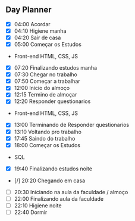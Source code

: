 ## Day Planner
- [x] 04:00  Acordar
- [x] 04:10  Higiene manha
- [x] 04:20  Sair de casa
- [x] 05:00  Começar os Estudos 
- Front-end HTML, CSS, JS
- [x] 07:20  Finalizando estudos manha
- [x] 07:30  Chegar no trabalho
- [x] 07:50  Começar a trabalhar
- [x] 12:00  Início do almoço
- [x] 12:15  Termino de almoçar
- [x] 12:20  Responder questionarios
-  Front-end HTML, CSS, JS
- [x] 13:00  Terminando de Responder  questionarios
- [x] 13:10  Voltando pro trabalho
- [x] 17:45  Saindo do trabalho
- [x] 18:00  Começar os Estudos 
- SQL
- [x] 19:40  Finalizando estudos noite
- [/] 20:20  Chegando em casa
- [ ] 20:30  Iníciando na aula da faculdade / almoço
- [ ] 22:00  Finalizando aula da faculdade 
- [ ] 22:10  Higiene noite
- [ ] 22:40  Dormir